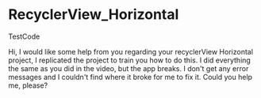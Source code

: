 # RecyclerView_Horizontal
TestCode

Hi, I would like some help from you regarding your recyclerView Horizontal project, I replicated the project to train you how to do this. I did everything the same as you did in the video, but the app breaks. I don't get any error messages and I couldn't find where it broke for me to fix it. Could you help me, please?
